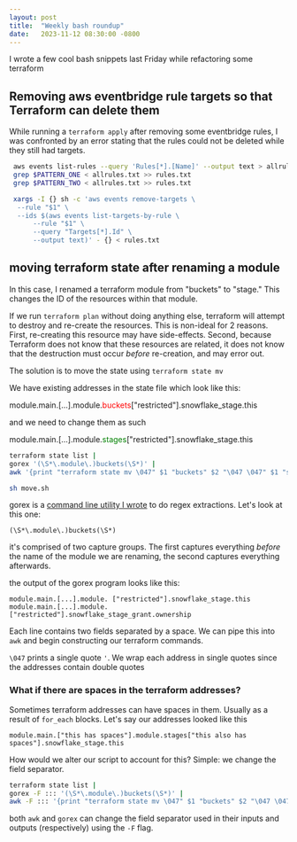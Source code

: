 ```yaml
---
layout: post
title:  "Weekly bash roundup"
date:   2023-11-12 08:30:00 -0800
---
```

I wrote a few cool bash snippets last Friday while refactoring some terraform

## Removing aws eventbridge rule targets so that Terraform can delete them

While running a `terraform apply` after removing some eventbridge rules,
I was confronted by an error stating that the rules could not be deleted while
they still had targets.

```bash
 aws events list-rules --query 'Rules[*].[Name]' --output text > allrules.txt
 grep $PATTERN_ONE < allrules.txt >> rules.txt
 grep $PATTERN_TWO < allrules.txt >> rules.txt

 xargs -I {} sh -c 'aws events remove-targets \
  --rule "$1" \
  --ids $(aws events list-targets-by-rule \
      --rule "$1" \
      --query "Targets[*].Id" \
      --output text)' - {} < rules.txt
```

## moving terraform state after renaming a module

In this case, I renamed a terraform module from "buckets" to "stage."
This changes the ID of the resources within that module.

If we run `terraform plan` without doing anything else, terraform will attempt to
destroy and re-create the resources. This is non-ideal for 2 reasons.
First, re-creating this resource may have side-effects.
Second, because Terraform does not know that these resources are related,
it does not know that the destruction must occur *before* re-creation, and may error out.

The solution is to move the state using `terraform state mv`

We have existing addresses in the state file which look like this:

module.main.[...].module.<span style="color:red">buckets</span>["restricted"].snowflake_stage.this

and we need to change them as such

module.main.[...].module.<span style="color:green">stages</span>["restricted"].snowflake_stage.this

```bash
terraform state list |
gorex '(\S*\.module\.)buckets(\S*)' |
awk '{print "terraform state mv \047" $1 "buckets" $2 "\047 \047" $1 "stages" $2 "\047"}' > move.sh

sh move.sh
```

gorex is a [command line utility I wrote](https://github.com/DaraDadachanji/gorex) to do regex extractions. Let's look at this one:

`(\S*\.module\.)buckets(\S*)`

it's comprised of two capture groups. The first captures everything *before* the
name of the module we are renaming, the second captures everything afterwards.

the output of the gorex program looks like this:

```text
module.main.[...].module. ["restricted"].snowflake_stage.this
module.main.[...].module. ["restricted"].snowflake_stage_grant.ownership
```

Each line contains two fields separated by a space. We can pipe this into `awk`
and begin constructing our terraform commands.

`\047` prints a single quote `'`.
We wrap each address in single quotes since the addresses contain double quotes

### What if there are spaces in the terraform addresses?

Sometimes terraform addresses can have spaces in them.
Usually as a result of `for_each` blocks. Let's say our addresses looked like this

`module.main.["this has spaces"].module.stages["this also has spaces"].snowflake_stage.this`

How would we alter our script to account for this? Simple: we change the field separator.

```bash
terraform state list |
gorex -F ::: '(\S*\.module\.)buckets(\S*)' |
awk -F ::: '{print "terraform state mv \047" $1 "buckets" $2 "\047 \047" $1 "stages" $2 "\047"}' > move.sh
```

both `awk` and `gorex` can change the field separator used in their inputs and outputs (respectively)
using the `-F` flag.
